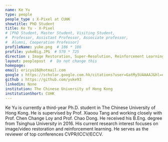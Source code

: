 ```yaml
---
name: Ke Yu
type: people
people_type : X-Pixel at CUHK
showtitle: PhD Student
title: Ke Yu - X-Pixel
# [PhD Student, Master Student, Visiting Student,
#  Professor, Assistant Professor, Associate professor,
#  Alumni, Cooperation Professor]
profileName: yuke.png  # 186 * 186
profile: yukeBig.JPG  # 570 * 725
direction : Image Restoration, Super-Resolution, Reinforcement Learning
layout: peoplepost  #  Do not change this
homepage: 
email: ericyu16@hotmail.com
google : https://scholar.google.com.hk/citations?user=GatMy5UAAAAJ&hl=en
github : https://github.com/yuke93
linkedin: None
institution: The Chinese University of Hong Kong
institutionShort: CUHK
---
```


Ke Yu is currently a third-year Ph.D. student in The Chinese University of Hong Kong. He is supervised by Prof. Xiaoou Tang and working closely with Prof. Chen Change Loy and Prof. Chao Dong. He received his B.Eng. degree from Tsinghua University in 2016. His current research interest focuses on image/video restoration and reinforcement learning. He serves as the reviewer of top conferences CVPR/ICCV/ECCV.

